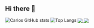 ## Hi there 👋

<!--
**Carlos-Ballon/Carlos-Ballon** is a ✨ _special_ ✨ repository because its `README.md` (this file) appears on your GitHub profile.
-->
![Carlos GitHub stats](https://github-readme-stats.vercel.app/api?username=Carlos-Ballon&show_icons=true&theme=slateorange)
![Top Langs](https://github-readme-stats.vercel.app/api/top-langs/?username=Carlos-Ballon&layout=compact)
<a href="https://github.com//Carlos-Ballon/COVID-19_DMII_ICA_Cross-Sectional">
  <img align="center" src="https://github-readme-stats.vercel.app/api/pin/?username=Carlos-Ballon&repo=COVID-19_DMII_ICA_Cross-Sectional" />
</a>
<a href="https://github.com//Carlos-Ballon/COVID-19_DMII_ICA_Case-Control">
  <img align="center" src="https://github-readme-stats.vercel.app/api/pin/?username=Carlos-Ballon&repo=COVID-19_DMII_ICA_Case-Control" />
</a>

